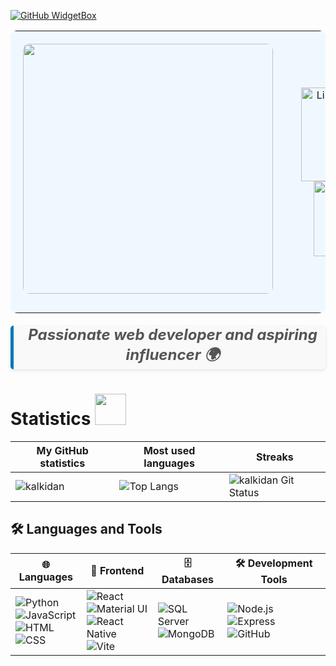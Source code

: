 [![GitHub WidgetBox](https://github-widgetbox.vercel.app/api/profile?username=KALU56&data=followers,repositories,stars,commits&theme=viridescent)](https://github.com/KALU56)

<table style="width: 100%; background-color: #f0f8ff; border-radius: 10px; border: none;">
    <tr>
        <td style="text-align: center; padding: 20px; border: none;">
            <img src="your-profile-image-url" width="400" style="margin-bottom: 10px; border-radius: 10px;" />
        </td>
        <td style="text-align: center; padding: 20px; border: none;">
            <!-- Social Badges -->
            <div>
                <a href="https://www.linkedin.com/in/kalkidan-behailu-989144318" target="_blank">
                    <img src="https://img.shields.io/badge/LinkedIn-black?style=for-the-badge&logo=linkedin&logoColor=white" 
                         alt="LinkedIn Badge" 
                         width="150" />
                </a>
                <!-- Email Badge -->
                <a href="mailto:kalkidanbehailu55@gmail.com" target="_blank" style="margin-left: 10px;">
                    <img src="https://img.shields.io/badge/Email-black?style=for-the-badge&logo=gmail&logoColor=white" 
                         alt="Email Badge" 
                         width="120" />
                </a>
            </div>
        </td>
    </tr>
</table>

<blockquote style="text-align: center; font-size: 24px; font-weight: bold; color: #555; border-left: 5px solid #0077B5; padding-left: 10px; margin: 20px 0; font-style: italic; background-color: #f9f9f9; border-radius: 5px; box-shadow: 0 2px 5px rgba(0, 0, 0, 0.1);">
    Passionate web developer and aspiring influencer 🌍
</blockquote>

# Statistics <img src="https://media4.giphy.com/media/MIGbtLZoVjbl0bYbAd/giphy.gif?cid=ecf05e472t2h0i8d7dcjaoau9iqtchhr899hxmpxzzgc7lyw&rid=giphy.gif" width="50" >

| My GitHub statistics                                                                                                                                                 | Most used languages                                                                                                                                                  | Streaks                                                                                       |
| -------------------------------------------------------------------------------------------------------------------------------------------------------------------- | ------------------------------------------------------------------------------------------------------------------------------------------------------------------- | --------------------------------------------------------------------------------------------- |
| ![kalkidan](https://github-readme-streak-stats.herokuapp.com/?user=KALU56&theme=dark) | ![Top Langs](https://github-readme-stats.vercel.app/api/top-langs/?username=KALU56&show_icons=true&theme=dark&hide_title=true) | ![kalkidan Git Status](https://github-readme-stats.vercel.app/api?username=KALU56&show_icons=true&theme=dark&hide_title=true&count_private=true) |

## 🛠️ Languages and Tools

| 🌐 Languages | 🎨 Frontend | 🗄️ Databases | 🛠️ Development Tools |
|--------------|-------------|---------------|----------------------|
| ![Python](https://img.shields.io/badge/Python-3776AB?style=for-the-badge&logo=python&logoColor=white) <br> ![JavaScript](https://img.shields.io/badge/JavaScript-F7DF1E?style=for-the-badge&logo=javascript&logoColor=black) <br> ![HTML](https://img.shields.io/badge/HTML5-E34F26?style=for-the-badge&logo=html5&logoColor=white) <br> ![CSS](https://img.shields.io/badge/CSS3-1572B6?style=for-the-badge&logo=css3&logoColor=white) | ![React](https://img.shields.io/badge/React-61DAFB?style=for-the-badge&logo=react&logoColor=black) <br> ![Material UI](https://img.shields.io/badge/Material%20UI-0081CB?style=for-the-badge&logo=mui&logoColor=white) <br> ![React Native](https://img.shields.io/badge/React%20Native-20232A?style=for-the-badge&logo=react&logoColor=61DAFB) <br> ![Vite](https://img.shields.io/badge/Vite-646CFF?style=for-the-badge&logo=vite&logoColor=white) | ![SQL Server](https://img.shields.io/badge/SQL%20Server-CC2927?style=for-the-badge&logo=microsoftsqlserver&logoColor=white) <br> ![MongoDB](https://img.shields.io/badge/MongoDB-47A248?style=for-the-badge&logo=mongodb&logoColor=white) | ![Node.js](https://img.shields.io/badge/Node.js-339933?style=for-the-badge&logo=nodedotjs&logoColor=white) <br> ![Express](https://img.shields.io/badge/Express-000000?style=for-the-badge&logo=express&logoColor=white) <br> ![GitHub](https://img.shields.io/badge/GitHub-181717?style=for-the-badge&logo=github&logoColor=white) |
